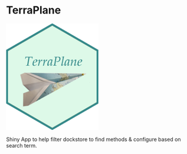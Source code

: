 # TerraPlane

<img src="images/terraplane.png" width="250">

Shiny App to help filter dockstore to find methods & configure based on search term. 


